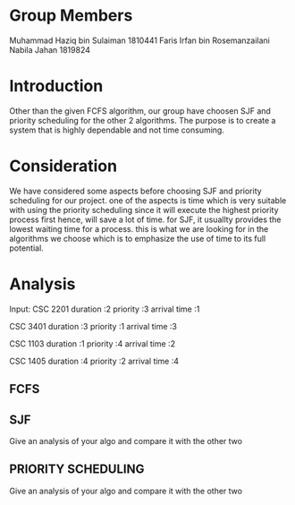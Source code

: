 # Group Members
Muhammad Haziq bin Sulaiman 1810441
Faris Irfan bin Rosemanzailani 
Nabila Jahan 1819824

# Introduction

Other than the given FCFS algorithm, our group have choosen SJF and priority scheduling for the other 2 algorithms. The purpose is to 
create a system that is highly dependable and not time consuming. 


# Consideration

We have considered some aspects before choosing SJF and priority scheduling for our project. one of the aspects is time which 
is very suitable with using the priority scheduling since it will execute the highest priority process first hence, will save a lot of time. 
for SJF, it usuallty provides the lowest waiting time for a process. this is what we are looking for in the algorithms we choose which is
to emphasize the use of time to its full potential.


# Analysis
Input:
CSC 2201
duration :2
priority :3
arrival time :1

CSC 3401
duration :3
priority :1
arrival time :3

CSC 1103
duration :1
priority :4
arrival time :2

CSC 1405
duration :4
priority :2
arrival time :4


## FCFS


## SJF

Give an analysis of your algo and compare it with the other two

## PRIORITY SCHEDULING

Give an analysis of your algo and compare it with the other two

